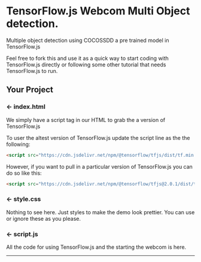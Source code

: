 # TensorFlow.js Webcom Multi Object detection.

Multiple object detection using COCOSSDD a pre trained model in TensorFlow.js

Feel free to fork this and use it as a quick way to start coding with TensorFlow.js directly or following some other tutorial that needs TensorFlow.js to run.

## Your Project

### ← index.html

We simply have a script tag in our HTML to grab the a version of TensorFlow.js

To user the altest version of TensorFlow.js update the script line as the the following:

```HTML
<script src="https://cdn.jsdelivr.net/npm/@tensorflow/tfjs/dist/tf.min.js" type="text/javascript"></script>
```

However, if you want to pull in a particular version of TensorFlow.js you can do so like this:

```HTML
<script src="https://cdn.jsdelivr.net/npm/@tensorflow/tfjs@2.0.1/dist/tf.min.js" type="text/javascript"></script>
```

### ← style.css

Nothing to see here. Just styles to make the demo look prettier. You can use or ignore these as you please.

### ← script.js

All the code for using TensorFlow.js and the starting the webcom is here.

---
